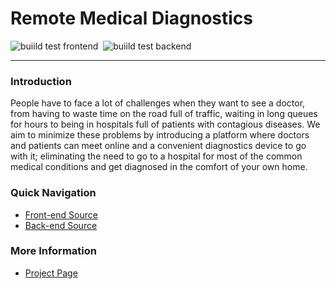 # Remote Medical Diagnostics

![buiild test frontend](../../actions/workflows/build_test_react.yml/badge.svg)&nbsp;
![buiild test backend](../../actions/workflows/build_test_node.js.yml/badge.svg)

---

### Introduction

People have to face a lot of challenges when they want to see a doctor, from having to waste time on the road full of traffic, waiting in long queues for hours to being in hospitals full of patients with contagious diseases. We aim to minimize these problems by introducing a platform where doctors and patients can meet online and a convenient diagnostics device to go with it; eliminating the need to go to a hospital for most of the common medical conditions and get diagnosed in the comfort of your own home.

### Quick Navigation

- [Front-end Source](src/front-end/README.md)
- [Back-end Source](src/back-end/)

### More Information

- [Project Page](https://cepdnaclk.github.io/e17-3yp-remote-medical-diagnostics/)
